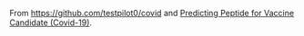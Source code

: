 From https://github.com/testpilot0/covid and [Predicting Peptide for Vaccine Candidate (Covid-19)](https://github.com/testpilot0/covid/blob/master/Google%20AI%20Platform%20Pipelines_%20Predicting%20COVID%20Peptide%20Vaccine%20Candidates.pdf).


